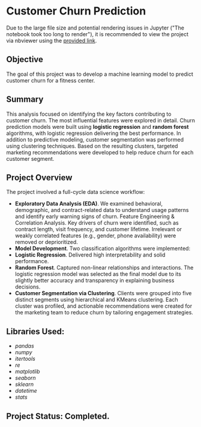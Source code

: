 # Customer Churn Prediction

Due to the large file size and potential rendering issues in Jupyter ("The notebook took too long to render"), it is recommended to view the project via nbviewer using the [provided link](https://nbviewer.org/github/diana-legrand/data_analysis/blob/main/churn_prediction_using_ml/churn_prediction_using_ml.ipynb).


## Objective

The goal of this project was to develop a machine learning model to predict customer churn for a fitness center.

## Summary

This analysis focused on identifying the key factors contributing to customer churn. The most influential features were explored in detail. Churn prediction models were built using **logistic regression** and **random forest** algorithms, with logistic regression delivering the best performance. In addition to predictive modeling, customer segmentation was performed using clustering techniques. Based on the resulting clusters, targeted marketing recommendations were developed to help reduce churn for each customer segment.

## Project Overview

The project involved a full-cycle data science workflow:
- **Exploratory Data Analysis (EDA)**. We examined behavioral, demographic, and contract-related data to understand usage patterns and identify early warning signs of churn.
Feature Engineering & Correlation Analysis. Key drivers of churn were identified, such as contract length, visit frequency, and customer lifetime. Irrelevant or weakly correlated features (e.g., gender, phone availability) were removed or deprioritized.
-  **Model Development**. Two classification algorithms were implemented:
  - **Logistic Regression**. Delivered high interpretability and solid performance.
  - **Random Forest**. Captured non-linear relationships and interactions.
The logistic regression model was selected as the final model due to its slightly better accuracy and transparency in explaining business decisions.
- **Customer Segmentation via Clustering**. Clients were grouped into five distinct segments using hierarchical and KMeans clustering. Each cluster was profiled, and actionable recommendations were created for the marketing team to reduce churn by tailoring engagement strategies.

## Libraries Used:
- *pandas*
- *numpy*
- *itertools*
- *re*
- *matplotlib*
- *seaborn*
- *sklearn*
- *datetime*
- *stats*

## Project Status: Completed.
